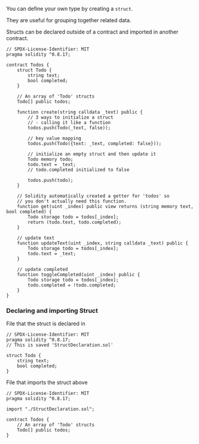 You can define your own type by creating a `struct`.

They are useful for grouping together related data.

Structs can be declared outside of a contract and imported in another contract.

```Js
// SPDX-License-Identifier: MIT
pragma solidity ^0.8.17;

contract Todos {
    struct Todo {
        string text;
        bool completed;
    }

    // An array of 'Todo' structs
    Todo[] public todos;

    function create(string calldata _text) public {
        // 3 ways to initialize a struct
        // - calling it like a function
        todos.push(Todo(_text, false));

        // key value mapping
        todos.push(Todo({text: _text, completed: false}));

        // initialize an empty struct and then update it
        Todo memory todo;
        todo.text = _text;
        // todo.completed initialized to false

        todos.push(todo);
    }

    // Solidity automatically created a getter for 'todos' so
    // you don't actually need this function.
    function get(uint _index) public view returns (string memory text, bool completed) {
        Todo storage todo = todos[_index];
        return (todo.text, todo.completed);
    }

    // update text
    function updateText(uint _index, string calldata _text) public {
        Todo storage todo = todos[_index];
        todo.text = _text;
    }

    // update completed
    function toggleCompleted(uint _index) public {
        Todo storage todo = todos[_index];
        todo.completed = !todo.completed;
    }
}

```

### Declaring and importing Struct

File that the struct is declared in
```Js
// SPDX-License-Identifier: MIT
pragma solidity ^0.8.17;
// This is saved 'StructDeclaration.sol'

struct Todo {
    string text;
    bool completed;
}

```

File that imports the struct above
```Js
// SPDX-License-Identifier: MIT
pragma solidity ^0.8.17;

import "./StructDeclaration.sol";

contract Todos {
    // An array of 'Todo' structs
    Todo[] public todos;
}

```

